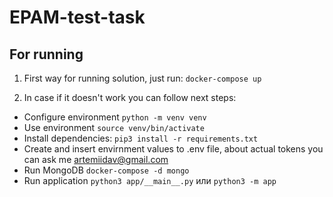 # EPAM-test-task

## For running

1. First way for running solution, just run: `docker-compose up`

2. In case if it doesn't work you can follow next steps:
- Configure environment `python -m venv venv`
- Use environment `source venv/bin/activate`
- Install dependencies: `pip3 install -r requirements.txt`
- Create and insert envirnment values to .env file, about actual tokens you can ask me artemiidav@gmail.com
- Run MongoDB `docker-compose -d mongo`
- Run application `python3 app/__main__.py` или `python3 -m app` 
